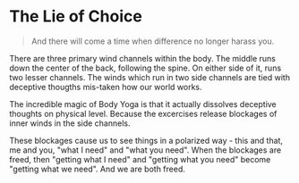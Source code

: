 # The Lie of Choice

> And there will come a time when difference no longer harass you.

There are three primary wind channels within the body. The middle runs down the center of the back, following the spine. On either side of it, runs two lesser channels. The winds which run in two side channels are tied with deceptive thougths mis-taken how our world works.

The incredible magic of Body Yoga is that it actually dissolves deceptive thoughts on physical level. Because the excercises release blockages of inner winds in the side channels.

These blockages cause us to see things in a polarized way - this and that, me and you, "what I need" and "what you need". When the blockages are freed, then "getting what I need" and "getting what you need" become "getting what we need". And we are both freed.
